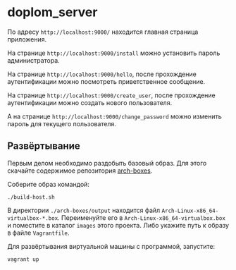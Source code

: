 # doplom_server

По адресу `http://localhost:9000/` находится главная страница приложения.

На странице `http://localhost:9000/install` можно установить пароль администратора.

На странице `http://localhost:9000/hello`, после прохождение аутентификации можно посмотреть приветственное сообщение.

На странице `http://localhost:9000/create_user`, после прохождение аутентификации можно создать нового пользователя.

А на странице `http://localhost:9000/change_password` можно изменить пароль для текущего пользователя.

## Развёртывание

Первым делом необходимо раздобыть базовый образ. Для этого скачайте содержимое репозитория [arch-boxes](https://gitlab.archlinux.org/archlinux/arch-boxes).

Соберите образ командой:

```
./build-host.sh
```

В директории `./arch-boxes/output` находится файл `Arch-Linux-x86_64-virtualbox-*.box`. Переименуйте его в `Arch-Linux-x86_64-virtualbox.box` и поместите в каталог `images` этого проекта. Либо укажите путь к образу в файле `Vagrantfile`.

Для развёртывания виртуальной машины с программой, запустите:

```
vagrant up
```

